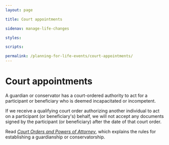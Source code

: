 ```yaml
---
layout: page

title: Court appointments

sidenav: manage-life-changes

styles:

scripts:

permalink: /planning-for-life-events/court-appointments/
---
```


# Court appointments

A guardian or conservator has a court-ordered authority to act for a participant or beneficiary who is deemed incapacitated or incompetent.

If we receive a qualifying court order authorizing another individual to act on a participant (or beneficiary's) behalf,  we will not accept any documents signed by the participant (or beneficiary) after the date of that court order.

Read _[Court Orders and Powers of Attorney](javascript:void(0))_, which explains the rules for establishing a guardianship or conservatorship.

<!-- CONTENT END -->
